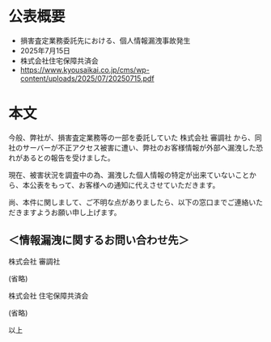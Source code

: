 # 公表概要
- 損害査定業務委託先における、個人情報漏洩事故発生
- 2025年7月15日
- 株式会社住宅保障共済会 
- https://www.kyousaikai.co.jp/cms/wp-content/uploads/2025/07/20250715.pdf

# 本文
今般、弊社が、損害査定業務等の一部を委託していた 株式会社 審調社 から、同社のサーバーが不正アクセス被害に遭い、弊社のお客様情報が外部へ漏洩した恐れがあるとの報告を受けました。

現在、被害状況を調査中の為、漏洩した個人情報の特定が出来ていないことから、本公表をもって、お客様への通知に代えさせていただきます。

尚、本件に関しまして、ご不明な点がありましたら、以下の窓口までご連絡いただきますようお願い申し上げます。

## ＜情報漏洩に関するお問い合わせ先＞
株式会社 審調社

(省略)

株式会社 住宅保障共済会

(省略)

以上
